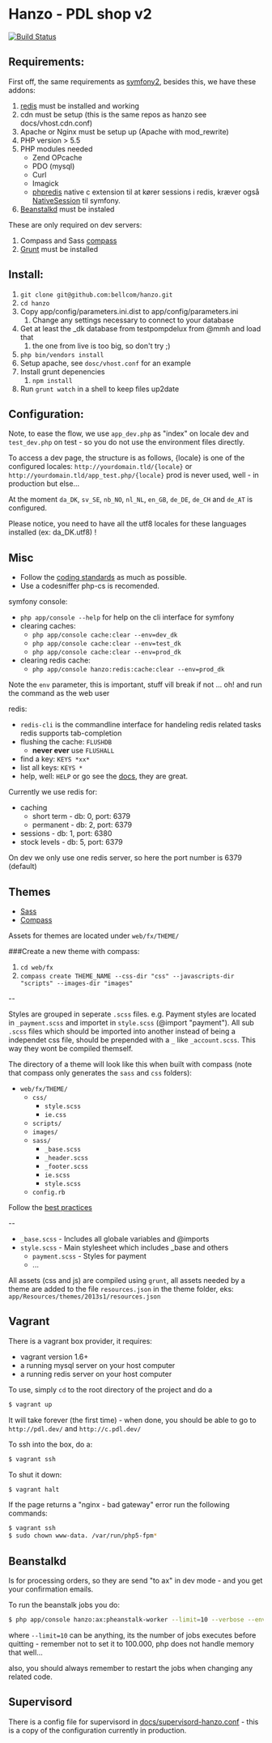 # Hanzo - PDL shop v2

[![Build Status](https://magnum.travis-ci.com/pompdelux/hanzo.png?token=UA2TnLisELk6rr7prsvr&branch=master)](https://magnum.travis-ci.com/pompdelux/hanzo)

## Requirements:

First off, the same requirements as [symfony2](http://symfony.com/doc/current/reference/requirements.html), besides this, we have these addons:

1. [redis](http://redis.io/) must be installed and working
2. cdn must be setup (this is the same repos as hanzo see docs/vhost.cdn.conf)
3. Apache or Nginx must be setup up (Apache with mod_rewrite)
4. PHP version > 5.5
5. PHP modules needed
    * Zend OPcache
    * PDO (mysql)
    * Curl
    * Imagick
    * [phpredis](https://github.com/nicolasff/phpredis) native c extension til at kører sessions i redis, kræver også [NativeSession](https://github.com/drak/NativeSession) til symfony.
6. [Beanstalkd](http://kr.github.io/beanstalkd/) must be instaled

These are only required on dev servers:

1. Compass and Sass [compass](http://compass-style.org/install/)
2. [Grunt](http://gruntjs.com/) must be installed


## Install:

1. `git clone git@github.com:bellcom/hanzo.git`
2. `cd hanzo`
3. Copy app/config/parameters.ini.dist to app/config/parameters.ini
	1. Change any settings necessary to connect to your database
5. Get at least the _dk database from testpompdelux from @mmh and load that
	1. the one from live is too big, so don't try ;)
6. `php bin/vendors install`
7. Setup apache, see `dosc/vhost.conf` for an example
8. Install grunt depenencies
 	1. `npm install`
9. Run `grunt watch` in a shell to keep files up2date


## Configuration:

Note, to ease the flow, we use `app_dev.php` as "index" on locale dev and `test_dev.php` on test - so you do not use the environment files directly.

To access a dev page, the structure is as follows, {locale} is one of the configured locales: `http://yourdomain.tld/{locale}` or `http://yourdomain.tld/app_test.php/{locale}` prod is never used, well - in production but else...

At the moment `da_DK`, `sv_SE`, `nb_NO`, `nl_NL`, `en_GB`, `de_DE`, `de_CH` and `de_AT` is configured.

Please notice, you need to have all the utf8 locales for these languages installed (ex: da_DK.utf8) !


## Misc

* Follow the [coding standards](http://symfony.com/doc/current/contributing/code/standards.html) as much as possible.
* Use a codesniffer php-cs is recomended.

symfony console:

- `php app/console --help` for help on the cli interface for symfony
- clearing caches:
  - `php app/console cache:clear --env=dev_dk`
  - `php app/console cache:clear --env=test_dk`
  - `php app/console cache:clear --env=prod_dk`
- clearing redis cache:
  - `php app/console hanzo:redis:cache:clear --env=prod_dk`

Note the `env` parameter, this is important, stuff vill break if not ... oh! and run the command as the web user

redis:

- `redis-cli` is the commandline interface for handeling redis related tasks
  redis supports tab-completion
- flushing the cache: `FLUSHDB`
	-  **never ever** use `FLUSHALL`
- find a key: `KEYS *xx*`
- list all keys: `KEYS *`
- help, well: `HELP` or go see the [docs](http://redis.io/documentation), they are great.

Currently we use redis for:

* caching
	* short term - db: 0, port: 6379
	* permanent - db: 2, port: 6379
* sessions - db: 1, port: 6380
* stock levels - db: 5, port: 6379

On dev we only use one redis server, so here the port number is 6379 (default)

## Themes

- [Sass](http://sass-lang.com/)
- [Compass](http://compass-style.org/)

Assets for themes are located under `web/fx/THEME/`

###Create a new theme with compass:

1. `cd web/fx`
2. `compass create THEME_NAME --css-dir "css" --javascripts-dir "scripts" --images-dir "images"`

--

Styles are grouped in seperate `.scss` files. e.g. Payment styles are located in `_payment.scss` and importet in `style.scss` (@import "payment"). All sub `.scss` files which should be imported into another instead of being a independet css file, should be prepended with a `_` like `_account.scss`. This way they wont be compiled themself.

The directory of a theme will look like this when built with compass (note that compass only generates the `sass` and `css` folders):

- `web/fx/THEME/`
  - `css/`
     - `style.scss`
     - `ie.css`
  - `scripts/`
  - `images/`
  - `sass/`
     - `_base.scss`
     - `_header.scss`
     - `_footer.scss`
     - `ie.scss`
     - `style.scss`
  - `config.rb`

Follow the [best practices](http://compass-style.org/help/tutorials/best_practices/)

--

- `_base.scss` - Includes all globale variables and @imports
- `style.scss` - Main stylesheet which includes _base and others
  - `payment.scss` - Styles for payment
  - ...

All assets (css and js) are compiled using `grunt`, all assets needed by a theme are added to the file `resources.json` in the theme folder, eks: `app/Resources/themes/2013s1/resources.json`


## Vagrant

There is a vagrant box provider, it requires:

- vagrant version 1.6+
- a running mysql server on your host computer
- a running redis server on your host computer

To use, simply `cd` to the root directory of the project and do a

```bash
$ vagrant up
```

It will take forever (the first time) - when done, you should be able to go to `http://pdl.dev/` and `http://c.pdl.dev/`

To ssh into the box, do a:

```bash
$ vagrant ssh
```

To shut it down:

```bash
$ vagrant halt
```

If the page returns a "nginx - bad gateway" error run the following commands:

```bash
$ vagrant ssh
$ sudo chown www-data. /var/run/php5-fpm*
```

## Beanstalkd

Is for processing orders, so they are send "to ax" in dev mode - and you get your confirmation emails.

To run the beanstalk jobs you do:

```bash
$ php app/console hanzo:ax:pheanstalk-worker --limit=10 --verbose --env=dev_dk
```

where `--limit=10` can be anything, its the number of jobs executes before quitting - remember not to set it to 100.000, php does not handle memory that well...

also, you should always remember to restart the jobs when changing any related code.


## Supervisord

There is a config file for supervisord in [docs/supervisord-hanzo.conf](docs/supervisord-hanzo.conf) - this is a copy of the configuration currently in production.

